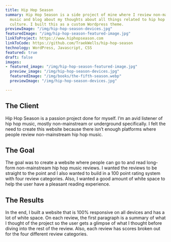 ```yaml
---
title: Hip Hop Season
summary: Hip Hop Season is a side project of mine where I review non-mainstream hip-hop
  music and blog about my thoughts about all things related to hip hop music and the
  culture. I built this as a custom Wordpress theme.
previewImage: "/img/hip-hop-season-devices.jpg"
featuredImage: "/img/hip-hop-season-featured-image.jpg"
linkToProject: https://www.hiphopseason.com
linkToCode: https://github.com/TraekWells/hip-hop-season
technology: WordPress, Javascript, CSS
featured: true
draft: false
images:
- featured_image: "/img/hip-hop-season-featured-image.jpg"
  preview_image: "/img/hip-hop-season-devices.jpg"
  featuredImage: "/img/books/the-fifth-season.webp"
  previewImage: "/img/hip-hop-season-devices.jpg"

---
```

## The Client

Hip Hop Season is a passion project done for myself. I’m an avid listener of hip hop music, mostly non-mainstream or underground specifically. I felt the need to create this website because there isn’t enough platforms where people review non-mainstream hip hop music.

## The Goal

The goal was to create a website where people can go to and read long-form non-mainstream hip hop music reviews. I wanted the reviews to be straight to the point and I also wanted to build in a 100 point rating system with four review categories. Also, I wanted a good amount of white space to help the user have a pleasant reading experience.

## The Results

In the end, I built a website that is 100% responsive on all devices and has a lot of white space. On each review, the first paragraph is a summary of what I thought of the project so the user gets a glimpse of what I thought before diving into the rest of the review. Also, each review has scores broken out for the four different review categories.